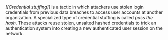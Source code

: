 _[[Credential stuffing]]_ is a tactic in which attackers use stolen login credentials from previous data breaches to access user accounts at another organization. A specialized type of credential stuffing is called _pass the hash_. These attacks reuse stolen, unsalted hashed credentials to trick an authentication system into creating a new authenticated user session on the network.